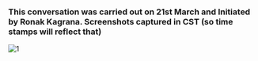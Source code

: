 ### This conversation was carried out on 21st March and Initiated by Ronak Kagrana. Screenshots captured in CST (so time stamps will reflect that)
![1](https://cdn.pbrd.co/images/MpreN8l7O.png)
